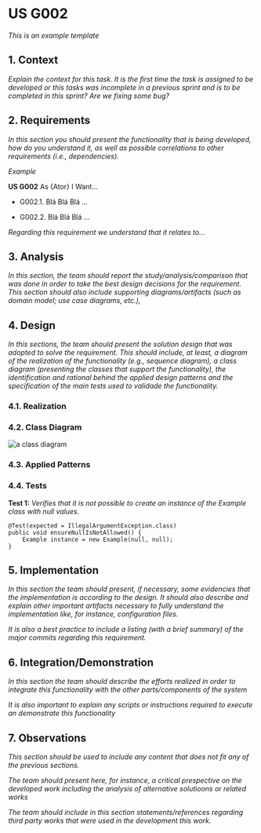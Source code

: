 # US G002

_This is an example template_

## 1. Context

_Explain the context for this task. It is the first time the task is assigned to be developed or this tasks was incomplete in a previous sprint and is to be completed in this sprint? Are we fixing some bug?_

## 2. Requirements

_In this section you should present the functionality that is being developed, how do you understand it, as well as possible correlations to other requirements (i.e., dependencies)._

_Example_

**US G002** As {Ator} I Want...

- G002.1. Blá Blá Blá ...

- G002.2. Blá Blá Blá ...

_Regarding this requirement we understand that it relates to..._

## 3. Analysis

_In this section, the team should report the study/analysis/comparison that was done in order to take the best design decisions for the requirement. This section should also include supporting diagrams/artifacts (such as domain model; use case diagrams, etc.),_

## 4. Design

_In this sections, the team should present the solution design that was adopted to solve the requirement. This should include, at least, a diagram of the realization of the functionality (e.g., sequence diagram), a class diagram (presenting the classes that support the functionality), the identification and rational behind the applied design patterns and the specification of the main tests used to validade the functionality._

### 4.1. Realization

### 4.2. Class Diagram

![a class diagram](class-diagram-01.svg "A Class Diagram")

### 4.3. Applied Patterns

### 4.4. Tests

**Test 1:** _Verifies that it is not possible to create an instance of the Example class with null values._

```
@Test(expected = IllegalArgumentException.class)
public void ensureNullIsNotAllowed() {
	Example instance = new Example(null, null);
}
```

## 5. Implementation

_In this section the team should present, if necessary, some evidencies that the implementation is according to the design. It should also describe and explain other important artifacts necessary to fully understand the implementation like, for instance, configuration files._

_It is also a best practice to include a listing (with a brief summary) of the major commits regarding this requirement._

## 6. Integration/Demonstration

_In this section the team should describe the efforts realized in order to integrate this functionality with the other parts/components of the system_

_It is also important to explain any scripts or instructions required to execute an demonstrate this functionality_

## 7. Observations

_This section should be used to include any content that does not fit any of the previous sections._

_The team should present here, for instance, a critical prespective on the developed work including the analysis of alternative solutioons or related works_

_The team should include in this section statements/references regarding third party works that were used in the development this work._
